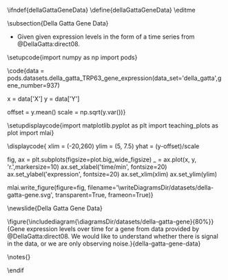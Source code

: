 \ifndef{dellaGattaGeneData}
\define{dellaGattaGeneData}
\editme

\subsection{Della Gatta Gene Data}

* Given given expression levels in the form of a time series from @DellaGatta:direct08. 

\setupcode{import numpy as np
import pods}

\code{data = pods.datasets.della_gatta_TRP63_gene_expression(data_set='della_gatta',gene_number=937)

x = data['X']
y = data['Y']

offset = y.mean()
scale = np.sqrt(y.var())}

\setupdisplaycode{import matplotlib.pyplot as plt
import teaching_plots as plot
import mlai}

\displaycode{
xlim = (-20,260)
ylim = (5, 7.5)
yhat = (y-offset)/scale

fig, ax = plt.subplots(figsize=plot.big_wide_figsize)
_ = ax.plot(x, y, 'r.',markersize=10)
ax.set_xlabel('time/min', fontsize=20)
ax.set_ylabel('expression', fontsize=20)
ax.set_xlim(xlim)
ax.set_ylim(ylim)

mlai.write_figure(figure=fig, 
                  filename='\writeDiagramsDir/datasets/della-gatta-gene.svg', 
				  transparent=True, 
				  frameon=True)}

\newslide{Della Gatta Gene Data}

\figure{\includediagram{\diagramsDir/datasets/della-gatta-gene}{80%}}{Gene expression levels over time for a gene from data provided by @DellaGatta:direct08. We would like to understand whether there is signal in the data, or we are only observing noise.}{della-gatta-gene-data}

\notes{}


\endif
